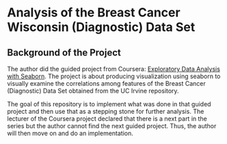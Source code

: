 # Analysis of the Breast Cancer Wisconsin (Diagnostic) Data Set

## Background of the Project

The author did the guided project from Coursera: [Exploratory Data Analysis with Seaborn](https://www.coursera.org/programs/36407373-e1fb-4899-802d-0a646ac58f6b?currentTab=MY_COURSES&productId=p6Q7wxtgEeq7pQqHWtJNxQ&productType=course&showMiniModal=true).
The project is about producing visualization using seaborn to visually examine the correlations among features of the Breast Cancer (Diagnostic) Data Set obtained from the UC Irvine repository.

The goal of this repository is to implement what was done in that guided project and then use that as a stepping stone for further analysis. The lecturer of the Coursera project declared that there is a next part in the series but the author cannot find the next guided project. Thus, the author will then move on and do an implementation.
